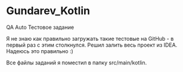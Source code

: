 # Gundarev_Kotlin
QA Auto Тестовое задание

Я не знаю как правильно загружать такие тестовые на GitHub - в первый раз с этим столкнулся. Решил залить весь проект из IDEA. Надеюсь это правильно :)

Все файлы заданий я поместил в папку src/main/kotlin. 
